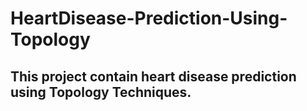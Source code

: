 # HeartDisease-Prediction-Using-Topology

## This project contain heart disease prediction using Topology Techniques.
